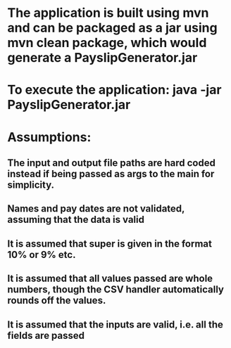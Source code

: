 # The application is built using mvn and can be packaged as a jar using mvn clean package, which would generate a PayslipGenerator.jar
# To execute the application: java -jar PayslipGenerator.jar
# Assumptions:
## The input and output file paths are hard coded instead if being passed as args to the main for simplicity.
## Names and pay dates are not validated, assuming that the data is valid
## It is assumed that super is given in the format 10% or 9% etc. 
## It is assumed that all values passed are whole numbers, though the CSV handler automatically rounds off the values.
## It is assumed that the inputs are valid, i.e. all the fields are passed
